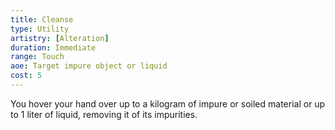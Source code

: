 ```yaml
---
title: Cleanse
type: Utility
artistry: [Alteration]
duration: Immediate
range: Touch
aoe: Target impure object or liquid
cost: 5
---
```

You hover your hand over up to a kilogram of impure or soiled material or up to 1 liter of liquid, removing it of its impurities.
